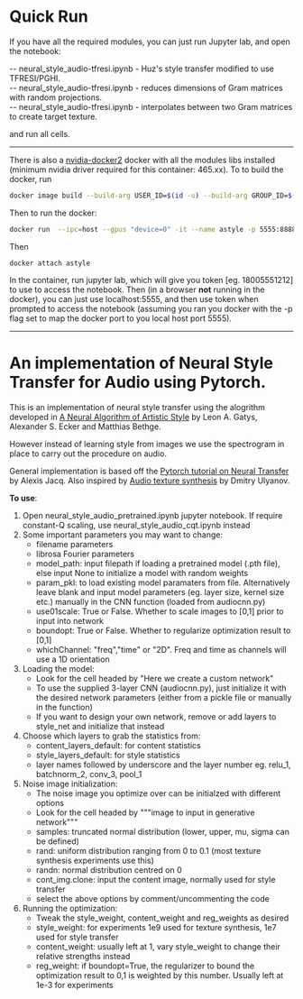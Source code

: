 

Quick Run
============================

If you have all the required modules, you can just run Jupyter lab, and open the notebook:

-- neural_style_audio-tfresi.ipynb - Huz's style transfer modified to use TFRESI/PGHI.  
-- neural_style_audio-tfresi.ipynb - reduces dimensions of Gram matrices with random projections.  
-- neural_style_audio-tfresi.ipynb - interpolates between two Gram matrices to create target texture.  


and run all cells.

------

There is also a [nvidia-docker2](https://docs.nvidia.com/datacenter/cloud-native/container-toolkit/install-guide.html) docker with all the modules libs installed (minimum nvidia driver required for this container: 465.xx). To to build the docker, run 

```bash
docker image build --build-arg USER_ID=$(id -u) --build-arg GROUP_ID=$(id -g) --file Dockerfile --tag username:astyle ../
```

Then to run the docker:

```bash
docker run  --ipc=host --gpus "device=0" -it --name astyle -p 5555:8888 -v $(pwd):/astyle --rm username:astyle
```

Then 

```
docker attach astyle 
```

In the container, run jupyter lab,  which will give you token [eg. 18005551212] to use to access the notebook. Then (in a browser **not** running in the docker), you can just use localhost:5555, and then use token when prompted to access the notebook (assuming you ran you docker with the -p flag set to map the docker port to you local host port 5555).


------



An implementation of Neural Style Transfer for Audio using Pytorch.
============================

This is an implementation of neural style transfer using the alogrithm developed in
[A Neural Algorithm of Artistic Style](https://arxiv.org/abs/1508.06576) by Leon A. Gatys, Alexander S. Ecker and Matthias Bethge.

However instead of learning style from images we use the spectrogram in place to carry out the procedure on audio.

General implementation is based off the [Pytorch tutorial on Neural Transfer](http://pytorch.org/tutorials/advanced/neural_style_tutorial.html) by Alexis Jacq. Also inspired by [Audio texture synthesis](https://github.com/DmitryUlyanov/neural-style-audio-torch) by Dmitry Ulyanov.

**To use**:  
1. Open neural_style_audio_pretrained.ipynb jupyter notebook. If require constant-Q scaling, use  	neural_style_audio_cqt.ipynb instead  
2. Some important parameters you may want to change:  
    * filename parameters  
    * librosa Fourier parameters  
    * model_path: input filepath if loading a pretrained model (.pth file), else input None to initialize a model with random weights  
    * param_pkl: to load existing model paramaters from file. Alternatively leave blank and input model parameters (eg. layer size, kernel size etc.) manually in the CNN function (loaded from audiocnn.py)  
    * use01scale: True or False. Whether to scale images to [0,1] prior to input into network  
    * boundopt: True or False. Whether to regularize optimization result to [0,1]  
    * whichChannel: "freq","time" or "2D". Freq and time as channels will use a 1D orientation  
3. Loading the model:  
    * Look for the cell headed by "Here we create a custom network"  
    * To use the supplied 3-layer CNN (audiocnn.py), just initialize it with the desired network parameters (either from a pickle file or manually in the function)  
    * If you want to design your own network, remove or add layers to style_net and initialize that instead  
4. Choose which layers to grab the statistics from:  
    * content_layers_default: for content statistics  
    * style_layers_default: for style statistics  
    * layer names followed by underscore and the layer number eg. relu_1, batchnorm_2, conv_3, pool_1  
5. Noise image initialization:  
    * The noise image you optimize over can be initialzed with different options  
    * Look for the cell headed by """image to input in generative network"""  
    * samples: truncated normal distribution (lower, upper, mu, sigma can be defined)  
    * rand: uniform distribution ranging from 0 to 0.1 (most texture synthesis experiments use this)  
    * randn: normal distribution centred on 0  
    * cont_img.clone: input the content image, normally used for style transfer  
    * select the above options by comment/uncommenting the code  
6. Running the optimization:  
    * Tweak the style_weight, content_weight and reg_weights as desired  
    * style_weight: for experiments 1e9 used for texture synthesis, 1e7 used for style transfer  
    * content_weight: usually left at 1, vary style_weight to change their relative strengths instead   
    * reg_weight: if boundopt=True, the regularizer to bound the optimization result to 0,1 is weighted by this number. Usually left at 1e-3 for experiments 

